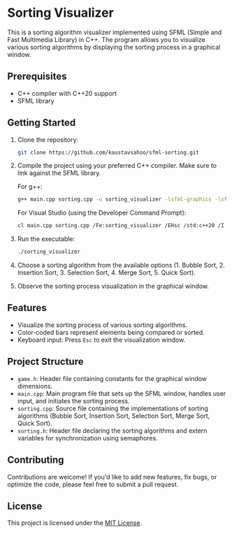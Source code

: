 # Sorting Visualizer

This is a sorting algorithm visualizer implemented using SFML (Simple and Fast Multimedia Library) in C++. The program allows you to visualize various sorting algorithms by displaying the sorting process in a graphical window.

## Prerequisites

- C++ compiler with C++20 support
- SFML library

## Getting Started

1. Clone the repository:

   ```bash
   git clone https://github.com/kaustavsahoo/sfml-sorting.git
   ```

2. Compile the project using your preferred C++ compiler. Make sure to link against the SFML library.

   For g++:

   ```bash
   g++ main.cpp sorting.cpp -o sorting_visualizer -lsfml-graphics -lsfml-window -lsfml-system -std=c++20
   ```

   For Visual Studio (using the Developer Command Prompt):

   ```bash
   cl main.cpp sorting.cpp /Fe:sorting_visualizer /EHsc /std:c++20 /I "path_to_SFML_include_folder" /link "path_to_SFML_lib_folder\sfml-graphics.lib" "path_to_SFML_lib_folder\sfml-window.lib" "path_to_SFML_lib_folder\sfml-system.lib"
   ```

3. Run the executable:

   ```bash
   ./sorting_visualizer
   ```

4. Choose a sorting algorithm from the available options (1. Bubble Sort, 2. Insertion Sort, 3. Selection Sort, 4. Merge Sort, 5. Quick Sort).

5. Observe the sorting process visualization in the graphical window.

## Features

- Visualize the sorting process of various sorting algorithms.
- Color-coded bars represent elements being compared or sorted.
- Keyboard input: Press `Esc` to exit the visualization window.

## Project Structure

- `game.h`: Header file containing constants for the graphical window dimensions.
- `main.cpp`: Main program file that sets up the SFML window, handles user input, and initiates the sorting process.
- `sorting.cpp`: Source file containing the implementations of sorting algorithms (Bubble Sort, Insertion Sort, Selection Sort, Merge Sort, Quick Sort).
- `sorting.h`: Header file declaring the sorting algorithms and extern variables for synchronization using semaphores.

## Contributing

Contributions are welcome! If you'd like to add new features, fix bugs, or optimize the code, please feel free to submit a pull request.

## License

This project is licensed under the [MIT License](LICENSE).